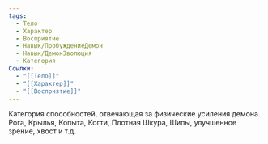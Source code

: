 ```yaml
---
tags:
  - Тело
  - Характер
  - Восприятие
  - Навык/ПробуждениеДемон
  - Навык/ДемонЭволюция
  - Категория
Ссылки:
  - "[[Тело]]"
  - "[[Характер]]"
  - "[[Восприятие]]"
---
```




Категория способностей, отвечающая за физические усиления демона. Рога, Крылья, Копыта, Когти, Плотная Шкура, Шипы, улучшенное зрение, хвост и т.д. 